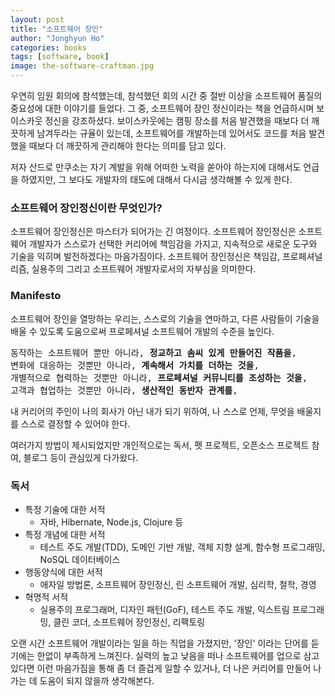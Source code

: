 ```yaml
---
layout: post
title: "소프트웨어 장인"
author: "Jonghyun Ho"
categories: books
tags: [software, book]
image: the-software-craftman.jpg
---
```

우연히 임원 회의에 참석했는데, 참석했던 회의 시간 중 절반 이상을 소프트웨어 품질의 중요성에 대한 이야기를 들었다. 그 중, 소프트웨어 장인 정신이라는 책을 언급하시며 보이스카웃 정신을 강조하셨다. 보이스카웃에는 캠핑 장소를 처음 발견했을 때보다 더 깨끗하게 남겨두라는 규율이 있는데, 소프트웨어를 개발하는데 있어서도 코드를 처음 발견했을 때보다 더 깨끗하게 관리해야 한다는 의미를 담고 있다.

저자 산드로 만쿠소는 자기 계발을 위해 어떠한 노력을 쏟아야 하는지에 대해서도 언급을 하였지만, 그 보다도 개발자의 태도에 대해서 다시금 생각해볼 수 있게 한다.

### 소프트웨어 장인정신이란 무엇인가?

소프트웨어 장인정신은 마스터가 되어가는 긴 여정이다. 소프트웨어 장인정신은 소프트웨어 개발자가 스스로가 선택한 커리어에 책임감을 가지고, 지속적으로 새로운 도구와 기술을 익히며 발전하겠다는 마음가짐이다. 소프트웨어 장인정신은 책임감, 프로페셔널리즘, 실용주의 그리고 소프트웨어 개발자로서의 자부심을 의미한다.

### Manifesto
소프트웨어 장인을 열망하는 우리는, 스스로의 기술을 연마하고, 다른 사람들이 기술을 배울 수 있도록 도움으로써 프로페셔널 소프트웨어 개발의 수준을 높인다.

<pre>
동작하는 소프트웨어 뿐만 아니라, <b>정교하고 솜씨 있게 만들어진 작품을</b>,
변화에 대응하는 것뿐만 아니라, <b>계속해서 가치를 더하는 것을</b>,
개별적으로 협력하는 것뿐만 아니라, <b>프로페셔널 커뮤니티를 조성하는 것을</b>,
고객과 협업하는 것뿐만 아니라, <b>생산적인 동반자 관계를</b>,
</pre>

내 커리어의 주인이 나의 회사가 아닌 내가 되기 위하여,
나 스스로 언제, 무엇을 배울지를 스스로 결정할 수 있어야 한다.

여러가지 방법이 제시되었지만
개인적으로는 독서, 펫 프로젝트, 오픈소스 프로젝트 참여, 블로그 등이 관심있게 다가왔다.

### 독서
- 특정 기술에 대한 서적
  - 자바, Hibernate, Node.js, Clojure 등
- 특정 개념에 대한 서적
  - 테스트 주도 개발(TDD), 도메인 기반 개발, 객체 지향 설계, 함수형 프로그래밍, NoSQL 데이터베이스
- 행동양식에 대한 서적
  - 애자일 방법론, 소프트웨어 장인정신, 린 소프트웨어 개발, 심리학, 철학, 경영
- 혁명적 서적
  - 실용주의 프로그래머, 디자인 패턴(GoF), 테스트 주도 개발, 익스트림 프로그래밍, 클린 코더, 소프트웨어 장인정신, 리팩토링

오랜 시간 소프트웨어 개발이라는 일을 하는 직업을 가졌지만, '장인' 이라는 단어를 듣기에는 한없이 부족하게 느껴진다.
실력의 높고 낮음을 떠나 소프트웨어를 업으로 삼고 있다면 이런 마음가짐을 통해 좀 더 즐겁게 일할 수 있거나, 더 나은 커리어를 만들어 나가는 데 도움이 되지 않을까 생각해본다.

